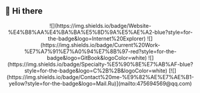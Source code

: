 ## 🙋 Hi there
<div align="center">
![](https://img.shields.io/badge/Website-%E4%B8%AA%E4%BA%BA%E5%8D%9A%E5%AE%A2-blue?style=for-the-badge&logo=Internet%20Explorer)   ![](https://img.shields.io/badge/Current%20Work-%E7%A7%91%E7%A0%94%E7%8B%97-red?style=for-the-badge&logo=GitBook&logoColor=white)   ![](https://img.shields.io/badge/Specialty-%E5%90%8E%E7%AB%AF-blue?style=for-the-badge&logo=C%2B%2B&logoColor=white)   [![](https://img.shields.io/badge/Contact%20me-%E9%82%AE%E7%AE%B1-yellow?style=for-the-badge&logo=Mail.Ru)](mailto:475694569@qq.com)
</div>

<!--
**Syan-Lin/Syan-Lin** is a ✨ _special_ ✨ repository because its `README.md` (this file) appears on your GitHub profile.

![Metrics](https://metrics.lecoq.io/Syan-Lin?template=classic&base.indepth=false&base.hireable=false&config.timezone=Asia%2FShanghai)

Here are some ideas to get you started:

- 🔭 I’m currently working on ...
- 🌱 I’m currently learning ...
- 👯 I’m looking to collaborate on ...
- 🤔 I’m looking for help with ...
- 💬 Ask me about ...
- 📫 How to reach me: ...
- 😄 Pronouns: ...
- ⚡ Fun fact: ...
-->
